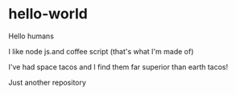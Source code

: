 # hello-world


Hello humans

I like node js.and coffee script (that's what I'm made of)

I've had space tacos and I find them far superior than earth tacos!

Just another repository
